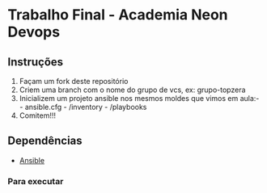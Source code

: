 
# Trabalho Final - Academia Neon Devops

## Instruções
1.  Façam um fork deste repositório
2.  Criem uma branch com o nome do grupo de vcs, ex: grupo-topzera
3.  Inicializem um projeto ansible nos mesmos moldes que vimos em aula:-            
 \- ansible.cfg
 \- /inventory
 \- /playbooks
4.  Comitem!!!
 
## Dependências
* [Ansible](https://docs.ansible.com/ansible/latest/installation_guide/intro_installation.html) 

### Para executar

